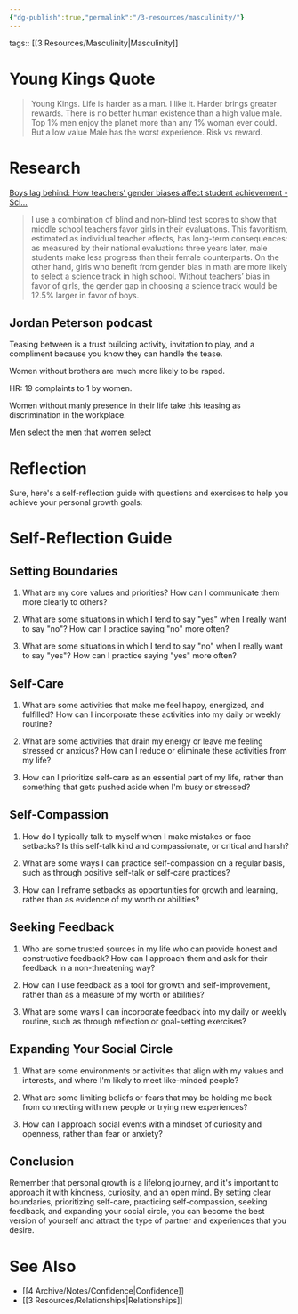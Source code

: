 ```yaml
---
{"dg-publish":true,"permalink":"/3-resources/masculinity/"}
---
```


tags:: [[3 Resources/Masculinity\|Masculinity]] 

# Young Kings Quote

> Young Kings.
> Life is harder as a man.
> I like it.
> Harder brings greater rewards.
> There is no better human existence than a high value male.
> Top 1% men enjoy the planet more than any 1% woman ever could.
> But a low value Male has the worst experience.
> Risk vs reward.


# Research

[Boys lag behind: How teachers’ gender biases affect student achievement - Sci…](https://www.sciencedirect.com/science/article/pii/S0272775718307714?via%3Dihub)

> I use a combination of blind and non-blind test scores to show that middle school teachers favor girls in their evaluations. This favoritism, estimated as individual teacher effects, has long-term consequences: as measured by their national evaluations three years later, male students make less progress than their female counterparts. On the other hand, girls who benefit from gender bias in math are more likely to select a science track in high school. Without teachers’ bias in favor of girls, the gender gap in choosing a science track would be 12.5% larger in favor of boys.


## Jordan Peterson podcast

Teasing between is a trust building activity, invitation to play, and a compliment because you know they can handle the tease.

Women without brothers are much more likely to be raped.

HR: 19 complaints to 1 by women.

Women without manly presence in their life take this teasing as discrimination in the workplace.

Men select the men that women select

# Reflection
Sure, here's a self-reflection guide with questions and exercises to help you achieve your personal growth goals:

# Self-Reflection Guide

## Setting Boundaries

1. What are my core values and priorities? How can I communicate them more clearly to others?

3. What are some situations in which I tend to say "yes" when I really want to say "no"? How can I practice saying "no" more often?

4. What are some situations in which I tend to say "no" when I really want to say "yes"? How can I practice saying "yes" more often?

## Self-Care

1. What are some activities that make me feel happy, energized, and fulfilled? How can I incorporate these activities into my daily or weekly routine?

2. What are some activities that drain my energy or leave me feeling stressed or anxious? How can I reduce or eliminate these activities from my life?

3. How can I prioritize self-care as an essential part of my life, rather than something that gets pushed aside when I'm busy or stressed?

## Self-Compassion

1. How do I typically talk to myself when I make mistakes or face setbacks? Is this self-talk kind and compassionate, or critical and harsh?

2. What are some ways I can practice self-compassion on a regular basis, such as through positive self-talk or self-care practices?

3. How can I reframe setbacks as opportunities for growth and learning, rather than as evidence of my worth or abilities?

## Seeking Feedback

1. Who are some trusted sources in my life who can provide honest and constructive feedback? How can I approach them and ask for their feedback in a non-threatening way?

2. How can I use feedback as a tool for growth and self-improvement, rather than as a measure of my worth or abilities?

3. What are some ways I can incorporate feedback into my daily or weekly routine, such as through reflection or goal-setting exercises?

## Expanding Your Social Circle

1. What are some environments or activities that align with my values and interests, and where I'm likely to meet like-minded people?

2. What are some limiting beliefs or fears that may be holding me back from connecting with new people or trying new experiences?

3. How can I approach social events with a mindset of curiosity and openness, rather than fear or anxiety?

## Conclusion

Remember that personal growth is a lifelong journey, and it's important to approach it with kindness, curiosity, and an open mind. By setting clear boundaries, prioritizing self-care, practicing self-compassion, seeking feedback, and expanding your social circle, you can become the best version of yourself and attract the type of partner and experiences that you desire.
# See Also
- [[4 Archive/Notes/Confidence\|Confidence]]
- [[3 Resources/Relationships\|Relationships]]